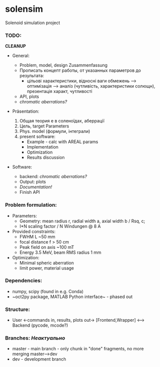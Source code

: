 # solensim
Solenoid simulation project

### TODO:

**CLEANUP**

- General:
  - Problem, model, design Zusammenfassung
  - Прописать концепт работы, от указанных параметров до результата:
    - цільові характеристики, відносні ваги обмежень --> оптимізація --> аналіз (чутливість, характеристики солющн), презентація характ, чутливості
  - API, plots
  - *chromatic aberrations?*

- Präsentation:
   1. Общая теория e в соленоїдах, aберрації
   2. Цель, target Parameters
   3. Phys. model (формули, інтеграли)
   4. present software:
      - Example - calc with AREAL params
      - Implementation
      - Optimization
      - Results discussion

- Software:
   - backend: *chromatic aberrations?*
   - Output: plots
   - *Documentation!*
   - Finish API

### Problem formulation:
 - Parameters:
   - Geometry: mean radius r, radial width a, axial width b / Rsq, c;
   - I*N scaling factor / N Windungen @ 8 A
 - Provided constraints:
   - FWHM L ~50 mm
   - focal distance f > 50 cm
   - Peak field on axis ~100 mT
   - Energy 3.5 MeV, beam RMS radius 1 mm
 - Optimization:
   - Minimal spheric aberration
   - limit power, material usage

### Dependencies:
 - numpy, scipy (found in e.g. Conda)
 - ~oct2py package, MATLAB Python interface~ - phased out

### Structure:
 - User <-commands in, results, plots out-> [Frontend,Wrapper] <--> Backend (pycode, mcode?)

### Branches: *Неактуально*
 - master - main branch - only chunk in "done" fragments, no more merging master-->dev
 - dev - development branch
